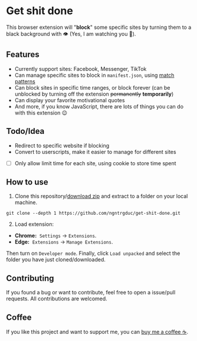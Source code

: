 # Get shit done
This browser extension will "**block**" some specific sites by turning them to a black background with 👁️ (Yes, I am watching you 🙂).

## Features
- Currently support sites: Facebook, Messenger, TikTok
- Can manage specific sites to block in `manifest.json`, using [match patterns](https://developer.chrome.com/docs/extensions/mv3/match_patterns/)
- Can block sites in specific time ranges, or block forever (can be unblocked by turning off the extension ~~permanently~~ **temporarily**)
- Can display your favorite motivational quotes
- And more, if you know JavaScript, there are lots of things you can do with this extension 😉

## Todo/Idea
- Redirect to specific website if blocking
- Convert to userscripts, make it easier to manage for different sites
- [ ] Only allow limit time for each site, using cookie to store time spent

## How to use
1. Clone this repository/[download zip](https://github.com/ngntrgduc/get-shit-done/archive/refs/heads/master.zip) and extract to a folder on your local machine. 
```git
git clone --depth 1 https://github.com/ngntrgduc/get-shit-done.git
```

2. Load extension:
- **Chrome:**  `Settings` -> `Extensions`.
- **Edge:**  `Extensions` -> `Manage Extensions`. 

 Then turn on `Developer mode`. Finally, click `Load unpacked` and select the folder you have just cloned/downloaded.


## Contributing
If you found a bug or want to contribute, feel free to open a issue/pull requests. All contributions are welcomed.

## Coffee
If you like this project and want to support me, you can [buy me a coffee :coffee:](https://ko-fi.com/ngntrgduc).
